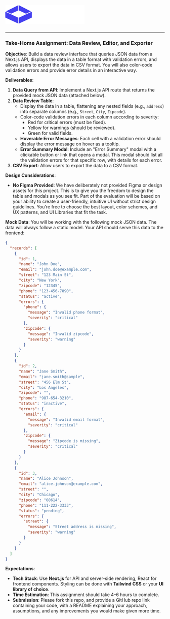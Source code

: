 <a href="https://www.lume.ai" target="_blank">
  <picture>
    <source media="(prefers-color-scheme: dark)" srcset="/data-review-assignment/public/logo_title.png" style="max-width: 100%; width: 250px; margin-bottom: 20px">
    <img alt="OpenAI Cookbook Logo" src="/data-review-assignment/public/logo_title.png" width="250px">
  </picture>
</a>

<h3></h3>
 
---

### **Take-Home Assignment: Data Review, Editor, and Exporter**

**Objective**: Build a data review interface that queries JSON data from a Next.js API, displays the data in a table format with validation errors, and allows users to export the data in CSV format. You will also color-code validation errors and provide error details in an interactive way.

**Deliverables**:

1. **Data Query from API**: Implement a Next.js API route that returns the provided mock JSON data (attached below).
2. **Data Review Table**:
    - Display the data in a table, flattening any nested fields (e.g., `address`) into separate columns (e.g., `Street`, `City`, `Zipcode`).
    - Color-code validation errors in each column according to severity:
        - Red for critical errors (must be fixed).
        - Yellow for warnings (should be reviewed).
        - Green for valid fields.
    - **Hoverable Error Messages**: Each cell with a validation error should display the error message on hover as a tooltip.
    - **Error Summary Modal**: Include an "Error Summary" modal with a clickable button or link that opens a modal. This modal should list all the validation errors for that specific row, with details for each error.
3. **CSV Export**: Allow users to export the data to a CSV format.


**Design Considerations**:

- **No Figma Provided**: We have deliberately not provided Figma or design assets for this project. This is to give you the freedom to design the table and modals as you see fit. Part of the evaluation will be based on your ability to create a user-friendly, intuitive UI without strict design guidelines. You're free to choose the best layout, color schemes, and UX patterns, and UI Libraries that fit the task.


**Mock Data**: You will be working with the following mock JSON data. The data will always follow a static model. Your API should serve this data to the frontend:

```json
{
  "records": [
    {
      "id": 1,
      "name": "John Doe",
      "email": "john.doe@example.com",
      "street": "123 Main St",
      "city": "New York",
      "zipcode": "12345",
      "phone": "123-456-7890",
      "status": "active",
      "errors": {
        "phone": {
          "message": "Invalid phone format",
          "severity": "critical"
        },
        "zipcode": {
          "message": "Invalid zipcode",
          "severity": "warning"
        }
      }
    },
    {
      "id": 2,
      "name": "Jane Smith",
      "email": "jane.smith@sample",
      "street": "456 Elm St",
      "city": "Los Angeles",
      "zipcode": "",
      "phone": "987-654-3210",
      "status": "inactive",
      "errors": {
        "email": {
          "message": "Invalid email format",
          "severity": "critical"
        },
        "zipcode": {
          "message": "Zipcode is missing",
          "severity": "critical"
        }
      }
    },
    {
      "id": 3,
      "name": "Alice Johnson",
      "email": "alice.johnson@example.com",
      "street": "",
      "city": "Chicago",
      "zipcode": "60614",
      "phone": "111-222-3333",
      "status": "pending",
      "errors": {
        "street": {
          "message": "Street address is missing",
          "severity": "warning"
        }
      }
    }
  ]
}

```

**Expectations**:

- **Tech Stack**: Use **Next.js** for API and server-side rendering, React for frontend components. Styling can be done with **Tailwind CSS** or your **UI library of choice**.
- **Time Estimation**: This assignment should take 4–6 hours to complete.
- **Submission**: Please fork this repo, and provide a GitHub repo link containing your code, with a README explaining your approach, assumptions, and any improvements you would make given more time.

